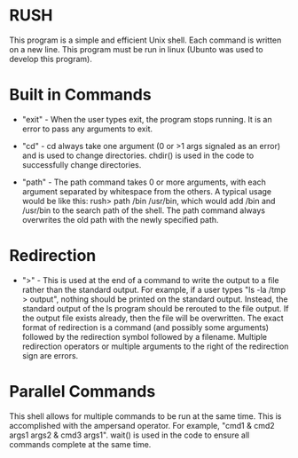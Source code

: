 # RUSH
This program is a simple and efficient Unix shell. Each command is written on a new line. This program must be run in linux (Ubunto was used to develop this program).

# Built in Commands
- "exit" - When the user types exit, the program stops running. It is an error to pass any arguments to exit.

- "cd" - cd always take one argument (0 or >1 args signaled as an error) and is used to change directories. chdir() is used in the code to successfully change directories.

- "path" - The path command takes 0 or more arguments, with each argument separated by whitespace from the others. A typical usage would be like this: rush> path /bin /usr/bin, which would add /bin and /usr/bin to the search path of the shell. The path command always overwrites the old path with the newly specified path.

# Redirection
- ">" - This is used at the end of a command to write the output to a file rather than the standard output. For example, if a user types "ls -la /tmp > output", nothing should be printed on the standard output. Instead, the standard output of the ls program should be rerouted to the file output. If the output file exists already, then the file will be overwritten. The exact format of redirection is a command (and possibly some arguments) followed by the redirection symbol followed by a filename. Multiple redirection operators or multiple arguments to the right of the redirection sign are errors.

# Parallel Commands
This shell allows for multiple commands to be run at the same time. This is accomplished with the ampersand operator. For example, "cmd1 & cmd2 args1 args2 & cmd3 args1". wait() is used in the code to ensure all commands complete at the same time.
